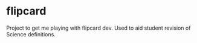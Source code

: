 # flipcard
Project to get me playing with flipcard dev. Used to aid student revision of Science definitions.
